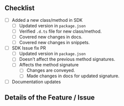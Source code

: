 ## Checklist

-   [ ] Added a new class/method in SDK
    -   [ ] Updated version in `package.json`
    -   [ ] Verified `.d.ts` file for new class/method.
    -   [ ] Covered new changes in docs.
    -   [ ] Covered new changes in snippets.
-   [ ] SDK Issue fix PR
    -   [ ] Updated version in `package.json`
    -   [ ] Doesn't affect the previous method signatures.
    -   [ ] Affects the method signature
        - [ ] Changes are conveyed.
        - [ ] Made changes in docs for updated signature.
-   [ ] Documentation updates

## Details of the Feature / Issue

<!-- Enter Overview of the feature / issue ticket -->
